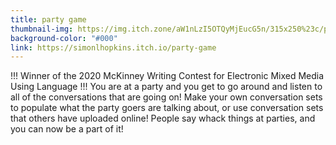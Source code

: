 ```yaml
---
title: party game
thumbnail-img: https://img.itch.zone/aW1nLzI5OTQyMjEucG5n/315x250%23c/pL6H1U.png
background-color: "#000"
link: https://simonlhopkins.itch.io/party-game
---
```


!!! Winner of the 2020 McKinney Writing Contest for Electronic Mixed Media Using Language !!!
You are at a party and you get to go around and listen to all of the conversations that are going on! Make your own conversation sets to populate what the party goers are talking about, or use conversation sets that others have uploaded online! People say whack things at parties, and you can now be a part of it!
